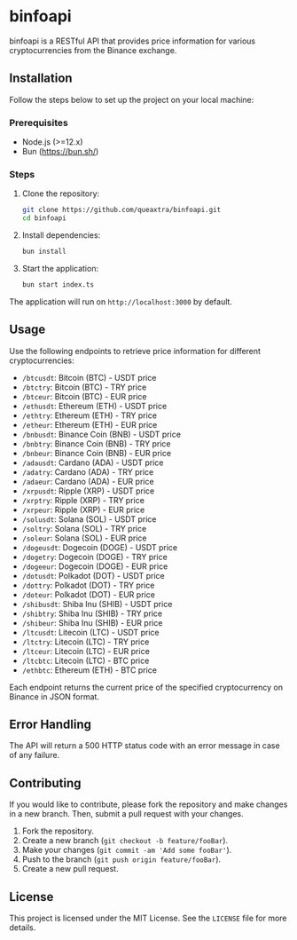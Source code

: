 # binfoapi

binfoapi is a RESTful API that provides price information for various cryptocurrencies from the Binance exchange.

## Installation

Follow the steps below to set up the project on your local machine:

### Prerequisites

- Node.js (>=12.x)
- Bun (https://bun.sh/)

### Steps

1. Clone the repository:

    ```sh
    git clone https://github.com/queaxtra/binfoapi.git
    cd binfoapi
    ```

2. Install dependencies:

    ```sh
    bun install
    ```

3. Start the application:

    ```sh
    bun start index.ts
    ```

The application will run on `http://localhost:3000` by default.

## Usage

Use the following endpoints to retrieve price information for different cryptocurrencies:

- `/btcusdt`: Bitcoin (BTC) - USDT price
- `/btctry`: Bitcoin (BTC) - TRY price
- `/btceur`: Bitcoin (BTC) - EUR price
- `/ethusdt`: Ethereum (ETH) - USDT price
- `/ethtry`: Ethereum (ETH) - TRY price
- `/etheur`: Ethereum (ETH) - EUR price
- `/bnbusdt`: Binance Coin (BNB) - USDT price
- `/bnbtry`: Binance Coin (BNB) - TRY price
- `/bnbeur`: Binance Coin (BNB) - EUR price
- `/adausdt`: Cardano (ADA) - USDT price
- `/adatry`: Cardano (ADA) - TRY price
- `/adaeur`: Cardano (ADA) - EUR price
- `/xrpusdt`: Ripple (XRP) - USDT price
- `/xrptry`: Ripple (XRP) - TRY price
- `/xrpeur`: Ripple (XRP) - EUR price
- `/solusdt`: Solana (SOL) - USDT price
- `/soltry`: Solana (SOL) - TRY price
- `/soleur`: Solana (SOL) - EUR price
- `/dogeusdt`: Dogecoin (DOGE) - USDT price
- `/dogetry`: Dogecoin (DOGE) - TRY price
- `/dogeeur`: Dogecoin (DOGE) - EUR price
- `/dotusdt`: Polkadot (DOT) - USDT price
- `/dottry`: Polkadot (DOT) - TRY price
- `/doteur`: Polkadot (DOT) - EUR price
- `/shibusdt`: Shiba Inu (SHIB) - USDT price
- `/shibtry`: Shiba Inu (SHIB) - TRY price
- `/shibeur`: Shiba Inu (SHIB) - EUR price
- `/ltcusdt`: Litecoin (LTC) - USDT price
- `/ltctry`: Litecoin (LTC) - TRY price
- `/ltceur`: Litecoin (LTC) - EUR price
- `/ltcbtc`: Litecoin (LTC) - BTC price
- `/ethbtc`: Ethereum (ETH) - BTC price

Each endpoint returns the current price of the specified cryptocurrency on Binance in JSON format.

## Error Handling

The API will return a 500 HTTP status code with an error message in case of any failure.

## Contributing

If you would like to contribute, please fork the repository and make changes in a new branch. Then, submit a pull request with your changes.

1. Fork the repository.
2. Create a new branch (`git checkout -b feature/fooBar`).
3. Make your changes (`git commit -am 'Add some fooBar'`).
4. Push to the branch (`git push origin feature/fooBar`).
5. Create a new pull request.

## License

This project is licensed under the MIT License. See the `LICENSE` file for more details.
